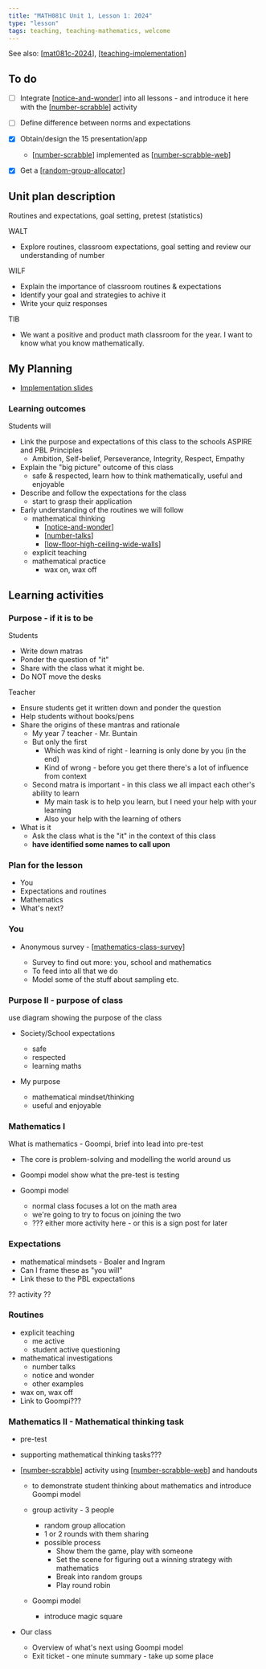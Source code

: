 ```yaml
---
title: "MATH081C Unit 1, Lesson 1: 2024"
type: "lesson"
tags: teaching, teaching-mathematics, welcome
---
```


See also: [[mat081c-2024]], [[teaching-implementation]]

## To do

- [ ] Integrate [[notice-and-wonder]] into all lessons - and introduce it here with the [[number-scrabble]] activity
- [ ] Define difference between norms and expectations
- [x] Obtain/design the 15 presentation/app

    - [[number-scrabble]] implemented as [[number-scrabble-web]]
- [X] Get a [[random-group-allocator]]

## Unit plan description

Routines and expectations, goal setting, pretest (statistics)

WALT

- Explore routines, classroom expectations, goal setting and review our understanding of number

WILF 

- Explain the importance of classroom routines & expectations
- Identify your goal and strategies to achive it
- Write your quiz responses

TIB 

- We want a positive and product math classroom for the year. I want to know what you know mathematically.

## My Planning

- [Implementation slides](./welcome.html)

### Learning outcomes

Students will 

- Link the purpose and expectations of this class to the schools ASPIRE and PBL Principles
    - Ambition, Self-belief, Perseverance, Integrity, Respect, Empathy
- Explain the "big picture" outcome of this class
    - safe & respected, learn how to think mathematically, useful and enjoyable
- Describe and follow the expectations for the class
    - start to grasp their application
- Early understanding of the routines we will follow
    - mathematical thinking
        - [[notice-and-wonder]]
        - [[number-talks]]
        - [[low-floor-high-ceiling-wide-walls]]
    - explicit teaching
    - mathematical practice
        - wax on, wax off

## Learning activities

### Purpose - if it is to be

Students

- Write down matras 
- Ponder the question of "it"
- Share with the class what it might be.
- Do NOT move the desks

Teacher

- Ensure students get it written down and ponder the question
- Help students without books/pens
- Share the origins of these mantras and rationale
  - My year 7 teacher - Mr. Buntain
  - But only the first
    - Which was kind of right - learning is only done by you (in the end)
    - Kind of wrong - before you get there there's a lot of influence from context
  - Second matra is important - in this class we all impact each other's ability to learn
    - My main task is to help you learn, but I need your help with your learning
    - Also your help with the learning of others
- What is it
    - Ask the class what is the "it" in the context of this class
    - **have identified some names to call upon**




### Plan for the lesson

- You
- Expectations and routines
- Mathematics
- What's next?

### You

- Anonymous survey - [[mathematics-class-survey]]

    - Survey to find out more: you, school and mathematics
    - To feed into all that we do
    - Model some of the stuff about sampling etc.

### Purpose II - purpose of class

use diagram showing the purpose of the class

- Society/School expectations 

    - safe 
    - respected
    - learning maths

- My purpose

    - mathematical mindset/thinking
    - useful and enjoyable

### Mathematics I

What is mathematics - Goompi, brief into lead into pre-test 

- The core is problem-solving and modelling the world around us

- Goompi model show what the pre-test is testing
- Goompi model

    - normal class focuses a lot on the math area
    - we're going to try to focus on joining the two
    - ??? either more activity here - or this is a sign post for later

### Expectations 

- mathematical mindsets - Boaler and Ingram
- Can I frame these as "you will"
- Link these to the PBL expectations

?? activity ??

### Routines

- explicit teaching
    - me active
    - student active questioning
- mathematical investigations
    - number talks
    - notice and wonder
    - other examples
- wax on, wax off
- Link to Goompi???

### Mathematics II - Mathematical thinking task

- pre-test 
- supporting mathematical thinking tasks???
- [[number-scrabble]] activity using [[number-scrabble-web]] and handouts

    - to demonstrate student thinking about mathematics and introduce Goompi model
    - group activity - 3 people

        - random group allocation
        - 1 or 2 rounds with them sharing
        - possible process 
          - Show them the game, play with someone 
          - Set the scene for figuring out a winning strategy with mathematics
          - Break into random groups
          - Play round robin

    - Goompi model 

        - introduce magic square

- Our class

    - Overview of what's next using Goompi model
    - Exit ticket - one minute summary - take up some place


[//begin]: # "Autogenerated link references for markdown compatibility"
[mat081c-2024]: mat081c-2024 "MAT081C-2024"
[teaching-implementation]: ..%2F..%2Fteaching-implementation "Teaching implementation"
[notice-and-wonder]: ..%2F..%2F..%2FMathematics%2Fnotice-and-wonder "Notice and wonder"
[number-scrabble]: ..%2F..%2F..%2F..%2FRepresentations%2Fnumber-scrabble "Number scrabble (aka Fifteen)"
[number-scrabble-web]: ..%2F..%2F..%2F..%2FCASA%2Fnumber-scrabble-web "Number Scrabble - web implementation"
[random-group-allocator]: ..%2F..%2F..%2F..%2FCASA%2Frandom-group-allocator "Random Group Allocator"
[number-talks]: ..%2F..%2F..%2FMathematics%2Fnumber-talks "Number talks"
[low-floor-high-ceiling-wide-walls]: ..%2F..%2F..%2Flow-floor-high-ceiling-wide-walls "Low Floor, High Ceiling, Wide Walls"
[mathematics-class-survey]: ..%2F..%2F..%2FMathematics%2Fmathematics-class-survey "Mathematics Class Survey"
[//end]: # "Autogenerated link references"